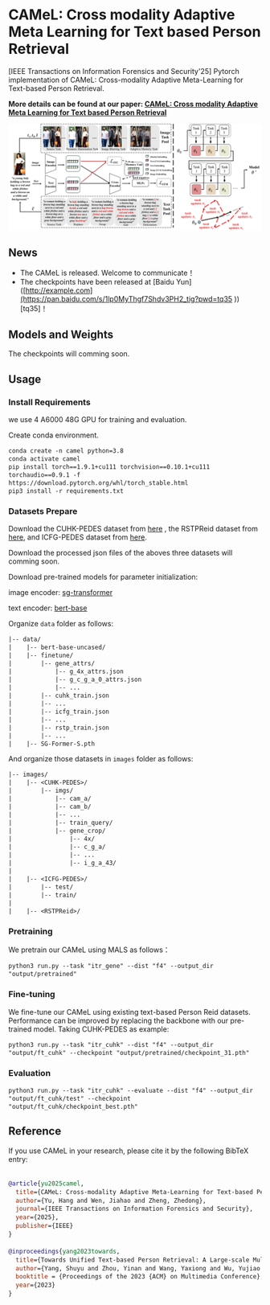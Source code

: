 # CAMeL: Cross modality Adaptive Meta Learning for Text based Person Retrieval
[IEEE Transactions on Information Forensics and Security'25] Pytorch implementation of CAMeL: Cross-modality Adaptive Meta-Learning for Text-based Person Retrieval.

**More details can be found at our paper: [CAMeL: Cross modality Adaptive Meta Learning for Text based Person Retrieval](https://ieeexplore.ieee.org/document/10980229)**

<div align="center"><img src="assets/framework.jpg" width="800"></div>

## News
* The CAMeL is released. Welcome to communicate！
* The checkpoints have been released at [Baidu Yun]([http://example.com](https://pan.baidu.com/s/1lp0MyThgf7Shdv3PH2_tig?pwd=tq35 ))[tq35]！




## Models and Weights

The checkpoints will comming soon.

## Usage

### Install Requirements

we use 4 A6000 48G GPU for training and evaluation.

Create conda environment.

```
conda create -n camel python=3.8
conda activate camel
pip install torch==1.9.1+cu111 torchvision==0.10.1+cu111 torchaudio==0.9.1 -f https://download.pytorch.org/whl/torch_stable.html
pip3 install -r requirements.txt
```

### Datasets Prepare

Download the CUHK-PEDES dataset from [here](https://github.com/ShuangLI59/Person-Search-with-Natural-Language-Description) , the RSTPReid dataset from [here](https://github.com/NjtechCVLab/RSTPReid-Dataset), and ICFG-PEDES dataset from [here](https://github.com/zifyloo/SSAN).

Download the processed json files of the aboves three datasets will comming soon.

Download pre-trained models for parameter initialization:

image encoder: [sg-transformer](https://github.com/OliverRensu/SG-Former)

text encoder: [bert-base](https://huggingface.co/bert-base-uncased/tree/main)

Organize `data` folder as follows:

```
|-- data/
|    |-- bert-base-uncased/
|    |-- finetune/
|        |-- gene_attrs/
|            |-- g_4x_attrs.json
|            |-- g_c_g_a_0_attrs.json
|            |-- ...
|        |-- cuhk_train.json
|        |-- ...
|        |-- icfg_train.json
|        |-- ...
|        |-- rstp_train.json
|        |-- ...
|    |-- SG-Former-S.pth
```

And organize those datasets in `images` folder as follows:

```
|-- images/
|    |-- <CUHK-PEDES>/
|        |-- imgs/
|            |-- cam_a/
|            |-- cam_b/
|            |-- ...
|            |-- train_query/
|            |-- gene_crop/
|                |-- 4x/
|                |-- c_g_a/
|                |-- ...
|                |-- i_g_a_43/
|
|    |-- <ICFG-PEDES>/
|        |-- test/
|        |-- train/
|
|    |-- <RSTPReid>/
```

### Pretraining
We pretrain our CAMeL using MALS as follows：

```
python3 run.py --task "itr_gene" --dist "f4" --output_dir "output/pretrained"
```

### Fine-tuning
We fine-tune our CAMeL using existing text-based Person Reid datasets. Performance can be improved by replacing the backbone with our pre-trained model. Taking CUHK-PEDES as example:

```
python3 run.py --task "itr_cuhk" --dist "f4" --output_dir "output/ft_cuhk" --checkpoint "output/pretrained/checkpoint_31.pth"
```

### Evaluation

```
python3 run.py --task "itr_cuhk" --evaluate --dist "f4" --output_dir "output/ft_cuhk/test" --checkpoint "output/ft_cuhk/checkpoint_best.pth"
```

## Reference
If you use CAMeL in your research, please cite it by the following BibTeX entry:

```bibtex

@article{yu2025camel,
  title={CAMeL: Cross-modality Adaptive Meta-Learning for Text-based Person Retrieval},
  author={Yu, Hang and Wen, Jiahao and Zheng, Zhedong},
  journal={IEEE Transactions on Information Forensics and Security},
  year={2025},
  publisher={IEEE}
}

@inproceedings{yang2023towards,
  title={Towards Unified Text-based Person Retrieval: A Large-scale Multi-Attribute and Language Search Benchmark},
  author={Yang, Shuyu and Zhou, Yinan and Wang, Yaxiong and Wu, Yujiao and Zhu, Li and Zheng, Zhedong},
  booktitle = {Proceedings of the 2023 {ACM} on Multimedia Conference},
  year={2023}
}



```

